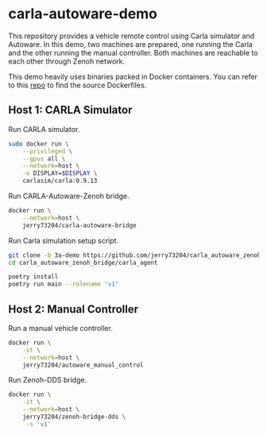 # carla-autoware-demo

This repository provides a vehicle remote control using Carla
simulator and Autoware. In this demo, two machines are prepared, one
running the Carla and the other running the manual controller. Both
machines are reachable to each other through Zenoh network.

This demo heavily uses binaries packed in Docker containers. You can
refer to this [repo](https://github.com/NEWSLabNTU/dockerfiles) to
find the source Dockerfiles.

## Host 1: CARLA Simulator

Run CARLA simulator.

```sh
sudo docker run \
    --privileged \
    --gpus all \
    --network=host \
    -e DISPLAY=$DISPLAY \
    carlasim/carla:0.9.13
```

Run CARLA-Autoware-Zenoh bridge.

```sh
docker run \
    --network=host \
    jerry73204/carla-autoware-bridge
```

Run Carla simulation setup script.

```sh
git clone -b 3a-demo https://github.com/jerry73204/carla_autoware_zenoh_bridge.git
cd carla_autoware_zenoh_bridge/carla_agent

poetry install
poetry run main --rolename 'v1'
```

## Host 2: Manual Controller

Run a manual vehicle controller.

```sh
docker run \
    -it \
    --network=host \
    jerry73204/autoware_manual_control
```

Run Zenoh-DDS bridge.

```sh
docker run \
    -it \
    --network=host \
    jerry73204/zenoh-bridge-dds \
     -s 'v1'
```
